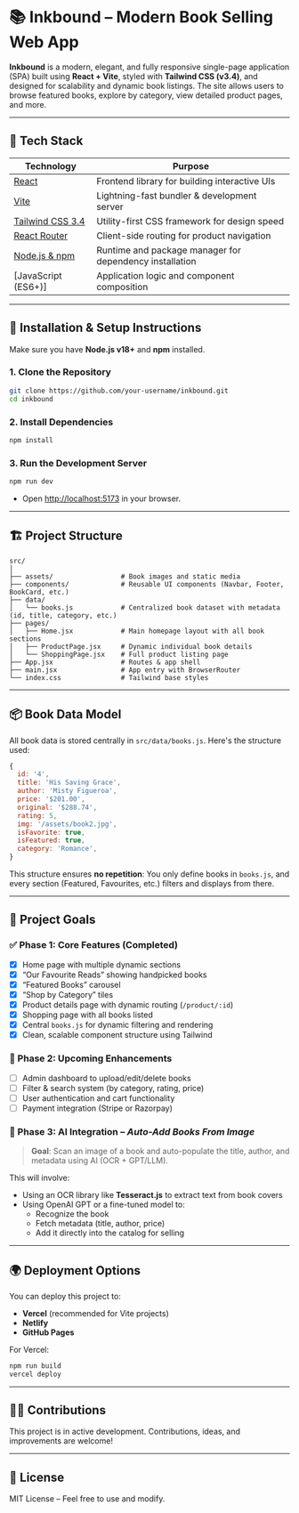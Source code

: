 # 📚 Inkbound – Modern Book Selling Web App

**Inkbound** is a modern, elegant, and fully responsive single-page application (SPA) built using **React + Vite**, styled with **Tailwind CSS (v3.4)**, and designed for scalability and dynamic book listings. The site allows users to browse featured books, explore by category, view detailed product pages, and more.

---

## 🚀 Tech Stack

| Technology       | Purpose                                                        |
|------------------|----------------------------------------------------------------|
| [React](https://reactjs.org)        | Frontend library for building interactive UIs                |
| [Vite](https://vitejs.dev)          | Lightning-fast bundler & development server                  |
| [Tailwind CSS 3.4](https://tailwindcss.com/docs/installation) | Utility-first CSS framework for design speed                 |
| [React Router](https://reactrouter.com)   | Client-side routing for product navigation                   |
| [Node.js & npm](https://nodejs.org/)      | Runtime and package manager for dependency installation      |
| [JavaScript (ES6+)]                  | Application logic and component composition                 |

---

## 🧰 Installation & Setup Instructions

Make sure you have **Node.js v18+** and **npm** installed.

### 1. Clone the Repository
```bash
git clone https://github.com/your-username/inkbound.git
cd inkbound
```

### 2. Install Dependencies
```bash
npm install
```

### 3. Run the Development Server
```bash
npm run dev
```

- Open [http://localhost:5173](http://localhost:5173) in your browser.

---

## 🏗️ Project Structure

```
src/
│
├── assets/                 # Book images and static media
├── components/             # Reusable UI components (Navbar, Footer, BookCard, etc.)
├── data/
│   └── books.js            # Centralized book dataset with metadata (id, title, category, etc.)
├── pages/
│   ├── Home.jsx            # Main homepage layout with all book sections
│   ├── ProductPage.jsx     # Dynamic individual book details
│   └── ShoppingPage.jsx    # Full product listing page
├── App.jsx                 # Routes & app shell
├── main.jsx                # App entry with BrowserRouter
└── index.css               # Tailwind base styles
```

---

## 📦 Book Data Model

All book data is stored centrally in `src/data/books.js`. Here's the structure used:

```js
{
  id: '4',
  title: 'His Saving Grace',
  author: 'Misty Figueroa',
  price: '$201.00',
  original: '$288.74',
  rating: 5,
  img: '/assets/book2.jpg',
  isFavorite: true,
  isFeatured: true,
  category: 'Romance',
}
```

This structure ensures **no repetition**: You only define books in `books.js`, and every section (Featured, Favourites, etc.) filters and displays from there.

---

## 🎯 Project Goals

### ✅ Phase 1: Core Features (Completed)
- [x] Home page with multiple dynamic sections
- [x] “Our Favourite Reads” showing handpicked books
- [x] “Featured Books” carousel
- [x] “Shop by Category” tiles
- [x] Product details page with dynamic routing (`/product/:id`)
- [x] Shopping page with all books listed
- [x] Central `books.js` for dynamic filtering and rendering
- [x] Clean, scalable component structure using Tailwind

### 🚧 Phase 2: Upcoming Enhancements
- [ ] Admin dashboard to upload/edit/delete books
- [ ] Filter & search system (by category, rating, price)
- [ ] User authentication and cart functionality
- [ ] Payment integration (Stripe or Razorpay)

### 🤖 Phase 3: AI Integration – *Auto-Add Books From Image*
> **Goal**: Scan an image of a book and auto-populate the title, author, and metadata using AI (OCR + GPT/LLM).

This will involve:
- Using an OCR library like **Tesseract.js** to extract text from book covers
- Using OpenAI GPT or a fine-tuned model to:
  - Recognize the book
  - Fetch metadata (title, author, price)
  - Add it directly into the catalog for selling

---

## 🌍 Deployment Options

You can deploy this project to:
- **Vercel** (recommended for Vite projects)
- **Netlify**
- **GitHub Pages**

For Vercel:
```bash
npm run build
vercel deploy
```

---

## 👩‍💻 Contributions

This project is in active development. Contributions, ideas, and improvements are welcome!

---

## 📝 License

MIT License – Feel free to use and modify.